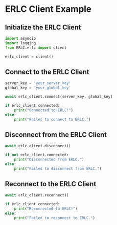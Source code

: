 # ERLC Client Example

## Initialize the ERLC Client

```python
import asyncio
import logging
from ERLC.erlc import client

erlc_client = client()
```

## Connect to the ERLC Client

```python
server_key = 'your_server_key'
global_key = 'your_global_key'

await erlc_client.connect(server_key, global_key)

if erlc_client.connected:
    print("Connected to ERLC!")
else:
    print("Failed to connect to ERLC.")
```

## Disconnect from the ERLC Client

```python
await erlc_client.disconnect()

if not erlc_client.connected:
    print("Disconnected from ERLC.")
else:
    print("Failed to disconnect from ERLC.")
```

## Reconnect to the ERLC Client

```python
await erlc_client.reconnect()

if erlc_client.connected:
    print("Reconnected to ERLC!")
else:
    print("Failed to reconnect to ERLC.")
```
